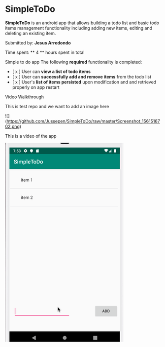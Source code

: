 # SimpleToDo
**SimpleToDo** is an android app that allows building a todo list and basic todo items management functionality including adding new items, editing and deleting an existing item.

Submitted by: **Jesus Arredondo**

Time spent: ** 4 ** hours spent in total

Simple to do app
The following **required** functionality is completed:
* [ x ] User can **view a list of todo items**
* [ x ] User can **successfully add and remove items** from the todo list
* [ x ] User's **list of items persisted** upon modification and and retrieved properly on app restart

Video Walkthrough

This is test repo and we want to add an image here

![] (https://github.com/Jussepen/SimpleToDo/raw/master/Screenshot_1561516702.png)

This is a video of the app 

<img src = 'walkthrough.gif' title = ' video walkthrough' width= '' alt = 'video walkthrough' />

